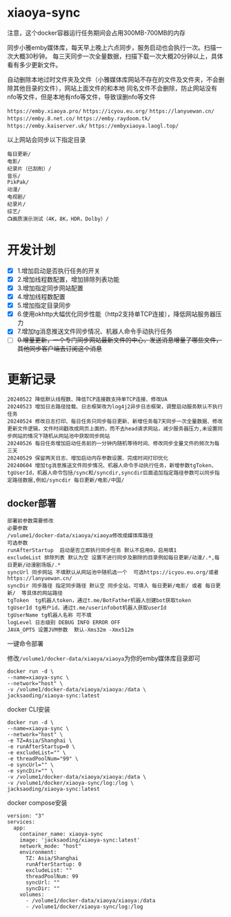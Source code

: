 # xiaoya-sync

注意，这个docker容器运行任务期间会占用300MB-700MB的内存

同步小雅emby媒体库，每天早上晚上六点同步，服务启动也会执行一次。扫描一次大概30秒钟。
每三天同步一次全量数据，扫描下载一次大概20分钟以上，具体看有多少更新文件。

自动删除本地过时文件夹及文件（小雅媒体库网站不存在的文件及文件夹，不会删除其他目录的文件），网站上面文件的和本地
同名文件不会删除，防止网站没有nfo等文件，但是本地有nfo等文件，导致误删nfo等文件



`https://emby.xiaoya.pro/` `https://icyou.eu.org/` `https://lanyuewan.cn/` `https://emby.8.net.co/` `https://emby.raydoom.tk/` `https://emby.kaiserver.uk/` `https://embyxiaoya.laogl.top/`

以上网站会同步以下指定目录

```
每日更新/
电影/
纪录片（已刮削）/
音乐/
PikPak/
动漫/
电视剧/
纪录片/
综艺/
📺画质演示测试（4K，8K，HDR，Dolby）/
```

# 开发计划
- [x] 1.增加启动是否执行任务的开关
- [x] 2.增加线程数配置，增加排除列表功能
- [x] 3.增加指定同步网站配置
- [x] 4.增加线程数配置
- [x] 5.增加指定目录同步
- [x] 6.使用okhttp大幅优化同步性能（http2支持单TCP连接），降低网站服务器压力
- [x] 7.增加tg消息推送文件同步情况、机器人命令手动执行任务
- [ ] ~~0.增量更新，一个专门同步网站最新文件的中心，发送消息增量了哪些文件，其他同步客户端去订阅这个消息~~

# 更新记录

```
20240522 降低默认线程数、降低TCP连接数支持单TCP连接、修改UA
20240523 增加日志路径挂载、日志框架改为log4j2异步日志框架，调整启动服务默认不执行任务
20240524 修改日志打印、每日任务只同步每日更新、新增任务每7天同步一次全量数据、修改更新文件逻辑，文件时间戳改成网页上面的，而不去head请求网站，减少服务器压力,未设置同步网站的情况下随机从网站池中获取同步网站
20240526 每日任务增加启动任务前的一分钟内随机等待时间、修改同步全量文件的频次为每三天
20240529 保留两天日志、增加启动内存参数设置、完成时间打印优化
20240604 增加tg消息推送文件同步情况、机器人命令手动执行任务，新增参数tgToken、tgUserId，机器人命令包括/sync和/syncdir,syncdir后面追加指定路径参数可以同步指定路径数据,例如/syncdir 每日更新/电影/中国/

```

## docker部署 


```
部署前参数需要修改
必要参数
/volume1/docker-data/xiaoya/xiaoya修改成媒体库路径
可选参数
runAfterStartup  启动是否立即执行同步任务 默认不启用0，启用填1
excludeList 排除列表 默认为空 设置不进行同步及删除的目录例如每日更新/动漫/.*,每日更新/动漫剧场版/.*
syncUrl 同步网站 不填默认从网站池中随机选一个  可选https://icyou.eu.org/或者https://lanyuewan.cn/
syncDir 同步路径 指定同步路径 默认空 同步全站，可填入 每日更新/电影/ 或者 每日更新/  等具体的网站路径
tgToken  tg机器人token，通过t.me/BotFather机器人创建bot获取token
tgUserId tg用户id，通过t.me/userinfobot机器人获取userId
tgUserName tg机器人名称 可不填
logLevel 日志级别 DEBUG INFO ERROR OFF
JAVA_OPTS 设置JVM参数  默认-Xms32m -Xmx512m
```

一键命令部署

修改`/volume1/docker-data/xiaoya/xiaoya`为你的emby媒体库目录即可

```
docker run -d \
--name=xiaoya-sync \
--network="host" \
-v /volume1/docker-data/xiaoya/xiaoya:/data \
jacksaoding/xiaoya-sync:latest
```


docker CLI安装

```
docker run -d \
--name=xiaoya-sync \
--network="host" \
-e TZ=Asia/Shanghai \
-e runAfterStartup=0 \
-e excludeList="" \
-e threadPoolNum="99" \
-e syncUrl="" \
-e syncDir="" \
-v /volume1/docker-data/xiaoya/xiaoya:/data \
-v /volume1/docker/xiaoya-sync/log:/log \
jacksaoding/xiaoya-sync:latest
```

docker compose安装

```
version: "3"
services:
  app:
    container_name: xiaoya-sync
    image: 'jacksaoding/xiaoya-sync:latest'
    network_mode: "host"
    environment:
      TZ: Asia/Shanghai
      runAfterStartup: 0
      excludeList: ""
      threadPoolNum: 99
      syncUrl: ""
      syncDir: ""
    volumes:
      - /volume1/docker-data/xiaoya/xiaoya:/data
      - /volume1/docker/xiaoya-sync/log:/log
```
